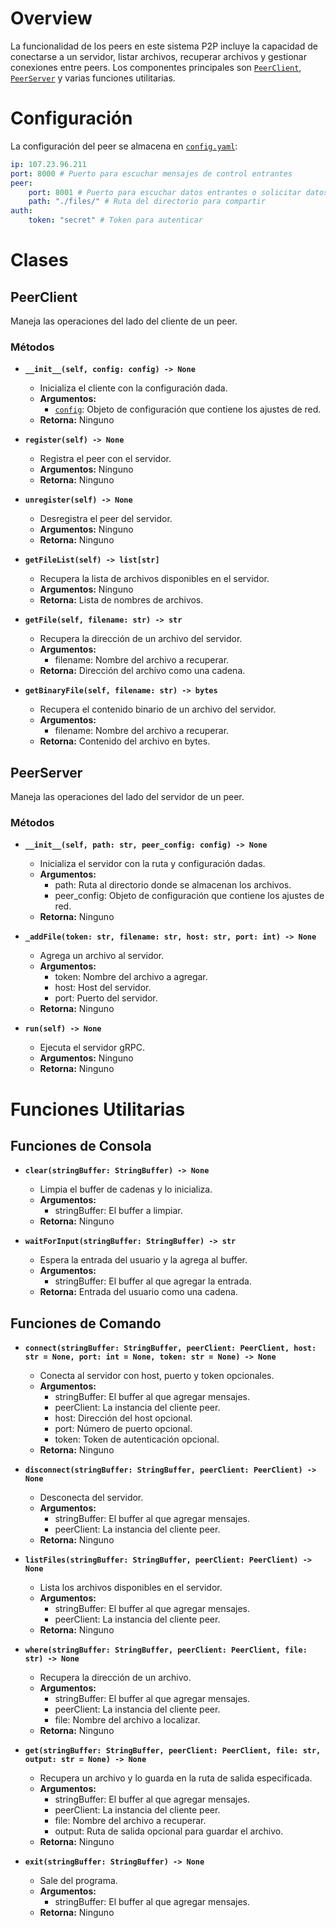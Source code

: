# Overview
La funcionalidad de los peers en este sistema P2P incluye la capacidad de conectarse a un servidor, listar archivos, recuperar archivos y gestionar conexiones entre peers. Los componentes principales son [`PeerClient`](https://github.com/02loveslollipop/PrimitivePeer2PeerProtocol/blob/main/Peer/peerClient.py), [`PeerServer`](https://github.com/02loveslollipop/PrimitivePeer2PeerProtocol/blob/main/Peer/peerServeer.py) y varias funciones utilitarias.

# Configuración
La configuración del peer se almacena en [`config.yaml`](https://github.com/02loveslollipop/PrimitivePeer2PeerProtocol/blob/main/Peer/config.yaml):
```yaml
ip: 107.23.96.211
port: 8000 # Puerto para escuchar mensajes de control entrantes
peer:
    port: 8001 # Puerto para escuchar datos entrantes o solicitar datos
    path: "./files/" # Ruta del directorio para compartir
auth:
    token: "secret" # Token para autenticar
```

# Clases

## PeerClient
Maneja las operaciones del lado del cliente de un peer.

### Métodos

- **`__init__(self, config: config) -> None`**
    - Inicializa el cliente con la configuración dada.
    - **Argumentos:**
        - [`config`](https://github.com/02loveslollipop/PrimitivePeer2PeerProtocol/blob/main/Peer/config.py): Objeto de configuración que contiene los ajustes de red.
    - **Retorna:** Ninguno

- **`register(self) -> None`**
    - Registra el peer con el servidor.
    - **Argumentos:** Ninguno
    - **Retorna:** Ninguno

- **`unregister(self) -> None`**
    - Desregistra el peer del servidor.
    - **Argumentos:** Ninguno
    - **Retorna:** Ninguno

- **`getFileList(self) -> list[str]`**
    - Recupera la lista de archivos disponibles en el servidor.
    - **Argumentos:** Ninguno
    - **Retorna:** Lista de nombres de archivos.

- **`getFile(self, filename: str) -> str`**
    - Recupera la dirección de un archivo del servidor.
    - **Argumentos:**
        - filename: Nombre del archivo a recuperar.
    - **Retorna:** Dirección del archivo como una cadena.

- **`getBinaryFile(self, filename: str) -> bytes`**
    - Recupera el contenido binario de un archivo del servidor.
    - **Argumentos:**
        - filename: Nombre del archivo a recuperar.
    - **Retorna:** Contenido del archivo en bytes.

## PeerServer
Maneja las operaciones del lado del servidor de un peer.

### Métodos

- **`__init__(self, path: str, peer_config: config) -> None`**
    - Inicializa el servidor con la ruta y configuración dadas.
    - **Argumentos:**
        - path: Ruta al directorio donde se almacenan los archivos.
        - peer_config: Objeto de configuración que contiene los ajustes de red.
    - **Retorna:** Ninguno

- **`_addFile(token: str, filename: str, host: str, port: int) -> None`**
    - Agrega un archivo al servidor.
    - **Argumentos:**
        - token: Nombre del archivo a agregar.
        - host: Host del servidor.
        - port: Puerto del servidor.
    - **Retorna:** Ninguno

- **`run(self) -> None`**
    - Ejecuta el servidor gRPC.
    - **Argumentos:** Ninguno
    - **Retorna:** Ninguno

# Funciones Utilitarias

## Funciones de Consola

- **`clear(stringBuffer: StringBuffer) -> None`**
    - Limpia el buffer de cadenas y lo inicializa.
    - **Argumentos:**
        - stringBuffer: El buffer a limpiar.
    - **Retorna:** Ninguno

- **`waitForInput(stringBuffer: StringBuffer) -> str`**
    - Espera la entrada del usuario y la agrega al buffer.
    - **Argumentos:**
        - stringBuffer: El buffer al que agregar la entrada.
    - **Retorna:** Entrada del usuario como una cadena.

## Funciones de Comando

- **`connect(stringBuffer: StringBuffer, peerClient: PeerClient, host: str = None, port: int = None, token: str = None) -> None`**
    - Conecta al servidor con host, puerto y token opcionales.
    - **Argumentos:**
        - stringBuffer: El buffer al que agregar mensajes.
        - peerClient: La instancia del cliente peer.
        - host: Dirección del host opcional.
        - port: Número de puerto opcional.
        - token: Token de autenticación opcional.
    - **Retorna:** Ninguno

- **`disconnect(stringBuffer: StringBuffer, peerClient: PeerClient) -> None`**
    - Desconecta del servidor.
    - **Argumentos:**
        - stringBuffer: El buffer al que agregar mensajes.
        - peerClient: La instancia del cliente peer.
    - **Retorna:** Ninguno

- **`listFiles(stringBuffer: StringBuffer, peerClient: PeerClient) -> None`**
    - Lista los archivos disponibles en el servidor.
    - **Argumentos:**
        - stringBuffer: El buffer al que agregar mensajes.
        - peerClient: La instancia del cliente peer.
    - **Retorna:** Ninguno

- **`where(stringBuffer: StringBuffer, peerClient: PeerClient, file: str) -> None`**
    - Recupera la dirección de un archivo.
    - **Argumentos:**
        - stringBuffer: El buffer al que agregar mensajes.
        - peerClient: La instancia del cliente peer.
        - file: Nombre del archivo a localizar.
    - **Retorna:** Ninguno

- **`get(stringBuffer: StringBuffer, peerClient: PeerClient, file: str, output: str = None) -> None`**
    - Recupera un archivo y lo guarda en la ruta de salida especificada.
    - **Argumentos:**
        - stringBuffer: El buffer al que agregar mensajes.
        - peerClient: La instancia del cliente peer.
        - file: Nombre del archivo a recuperar.
        - output: Ruta de salida opcional para guardar el archivo.
    - **Retorna:** Ninguno

- **`exit(stringBuffer: StringBuffer) -> None`**
    - Sale del programa.
    - **Argumentos:**
        - stringBuffer: El buffer al que agregar mensajes.
    - **Retorna:** Ninguno
